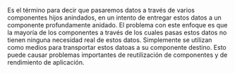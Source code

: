 Es el término para decir que pasaremos datos a través de varios componentes hijos anindados, en un intento de entregar estos datos a un componente profundamente anidado.
El problema con este enfoque es que la mayoría de los componentes a través de los cuales pasas estos datos no tienen ninguna necesidad real de estos datos. Simplemente se utilizan como medios para transportar estos datoas a su componente destino. 
Esto puede causar problemas importantes de reutilización de componentes y de rendimiento de aplicación.